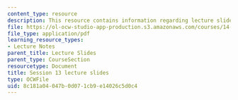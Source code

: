 ```yaml
---
content_type: resource
description: This resource contains information regarding lecture slide 13.
file: https://ol-ocw-studio-app-production.s3.amazonaws.com/courses/14-581-international-economics-i-spring-2013/8c181a04047b0d071cb9e14026c5d0c4_MIT14_581S13_Lecslides13.pdf
file_type: application/pdf
learning_resource_types:
- Lecture Notes
parent_title: Lecture Slides
parent_type: CourseSection
resourcetype: Document
title: Session 13 lecture slides
type: OCWFile
uid: 8c181a04-047b-0d07-1cb9-e14026c5d0c4
---
```


